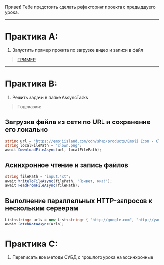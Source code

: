 Привет! Тебе предстоить сделать рефакторинг проекта с предыдшуего урока. 

---
# Практика А:

1. Запустить пример проекта по загрузке видео и записи в файл

> [ПРИМЕР](https://github.com/alkihuri/ShiftPuzzle.Backend.Base/tree/main/Course/Lesson24/PracticeABC/Example) 


---
# Практика В: 

1. Решить задачи в папке AssyncTasks


> Подсказки:
## Загрузка файла из сети по URL и сохранение его локально

```csharp
string url = "https://emojiisland.com/cdn/shop/products/Emoji_Icon_-_Clown_emoji_large.png";
string localFilePath = "clown.png";
await DownloadFileAsync(url, localFilePath);
```
## Асинхронное чтение и запись файлов
```csharp
string filePath = "input.txt";
await WriteToFileAsync(filePath, "Привет, мир!");
await ReadFromFileAsync(filePath);
```
## Выполнение параллельных HTTP-запросов к нескольким серверам
```csharp
List<string> urls = new List<string> { "http://google.com", "http://yandex.ru", "http://yahoo.com" };
await FetchDataAsync(urls);
```




# Практика C:

1. Переписать все методы СУБД с прошлого урока на ассинхронные
 
 
